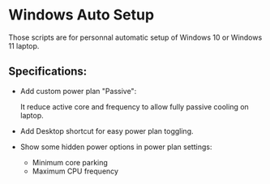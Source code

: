 # Windows Auto Setup

Those scripts are for personnal automatic setup of Windows 10 or Windows 11 laptop.

## Specifications:

- Add custom power plan "Passive":

    It reduce active core and frequency to allow fully passive cooling on laptop.

- Add Desktop shortcut for easy power plan toggling.

- Show some hidden power options in power plan settings:

    - Minimum core parking
    - Maximum CPU frequency